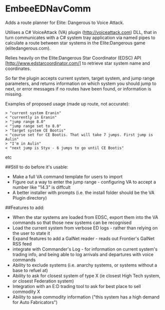EmbeeEDNavComm
==============

Adds a route planner for Elite: Dangerous to Voice Attack.


Utilises a C# VoiceAttack (VA) plugin (http://voiceattack.com) DLL, that in turn communicates with a C# system tray application via named pipes to calculate a route between star systems in the Elite:Dangerous game (elitedangerous.com).

Relies heavily on the Elite:Dangerous Star Coordinator (EDSC) API [http://www.edstarcoordinator.com/] to retrieve star system name and coordinates.

So far the plugin accepts current system, target system, and jump range parameters, and returns information on which system you should jump to next, or error messages if no routes have been found, or information is missing.

Examples of proposed usage (made up route, not accurate):
```
> "current system Eranin"
< "currently in Eranin"
> "jump range 8.0"
< "jump range set to 8.0"
> "target system CE Bootis"
< "course set for CE Bootis. That will take 7 jumps. First jump is Aulin"
> "I'm in Aulin"
< "next jump is Styx - 6 jumps to go until CE Bootis"
```
etc

##Still to do before it's usable:
* Make a full VA command template for users to import
* Figure out a way to enter the jump range - configuring VA to accept a number like "14.3" is diffcult
* A better installer with prompts (i.e. the install folder should be the VA Plugin directory)

##Features to add:
* When the star systems are loaded from EDSC, export them into the VA commands so that those new systems can be recognised
* Load the current system from verbose ED logs - rather than relying on the user to state it
* Expand features to add a GalNet reader - reads out Frontier's GalNet RSS feed
* integrate with Commander's Log - for information on current system's trading info, and being able to log arrivals and departures with voice commands
* Ability to exclude systems (i.e. anarchy systems, or systems without a base to refuel at)
* Ability to ask for closest system of type X (ie closest High Tech system, or closest Federation system)
* Integration with an E:D trading tool to ask for best place to sell commodity X
* Ability to save commodity information ("this system has a high demand for Auto Fabricators")
